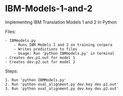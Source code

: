 # IBM-Models-1-and-2
Implementing IBM Translation Models 1 and 2 In Python


Files:

	- IBMmodels.py
		- Runs IBM Models 1 and 2 on training corpora
		- Writes predictions to files
		- Usage: Run 'python IBMmodels.py' in terminal
    - Creates dev.p1.out for model 1
    - Creates dev.p2.out for model 2
Steps:

	1. Run 'python IBMModels.py'
	2. Run 'python eval_alignment.py dev.key dev.p1.out'
	3. Run 'python eval_alignment.py dev.key dev.p2.out'
